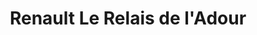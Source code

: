 ---
title: "Renault Le Relais de l'Adour"
url: /saint-sever/renault-le-relais-de-ladour/
shop: réparation de voitures
---